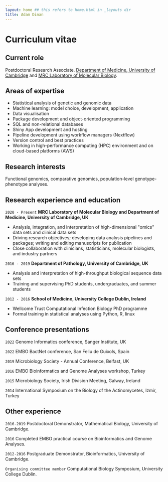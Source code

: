 ```yaml
---
layout: home ## this refers to home.html in _layouts dir
title: Adam Dinan
---
```


# Curriculum vitae

## Current role

Postdoctoral Research Associate.
[Department of Medicine, University of Cambridge](https://www.med.cam.ac.uk/) and [MRC Laboratory of Molecular Biology](https://www2.mrc-lmb.cam.ac.uk/).

## Areas of expertise

- Statistical analysis of genetic and genomic data
- Machine learning: model choice, development, application
- Data visualisation
- Package development and object-oriented programming
- SQL and non-relational databases
- Shiny App development and hosting
- Pipeline development using workflow managers (Nextflow)
- Version control and best practices
- Working in high-performance computing (HPC) environment and on cloud-based platforms (AWS)

## Research interests

Functional genomics, comparative genomics, population-level genotype-phenotype analyses.

## Research experience and education

`2020 - Present`
__MRC Laboratory of Molecular Biology and Department of Medicine, University of Cambridge, UK__
- Analysis, integration, and interpretation of high-dimensional "omics" data sets and clinical data sets
- Driving research objectives; developing data analysis pipelines and packages; writing and editing manuscripts for publication
- Close collaboration with clinicians, statisticians, molecular biologists, and industry partners

`2016 - 2019`
__Department of Pathology, University of Cambridge, UK__
- Analysis and interpretation of high-throughput biological sequence data sets
- Training and supervising PhD students, undergraduates, and summer students

`2012 - 2016`
__School of Medicine, University College Dublin, Ireland__
- Wellcome Trust Computational Infection Biology PhD programme
- Formal training in statistical analyses using Python, R, linux

## Conference presentations

`2022`
Genome Informatics conference, Sanger Institute, UK

`2022`
EMBO BactNet conference, San Feliu de Guixols, Spain

`2019`
Microbiology Society - Annual Conference, Belfast, UK

`2016`
EMBO Bioinformatics and Genome Analyses workshop, Turkey

`2015`
Microbiology Society, Irish Division Meeting, Galway, Ireland

`2014`
International Symposium on the Biology of the Actinomycetes, Izmir, Turkey


## Other experience

`2016-2019`
Postdoctoral Demonstrator, Mathematical Biology, University of Cambridge.

`2016`
Completed EMBO practical course on Bioinformatics and Genome Analyses.

`2012-2016`
Postgraduate Demonstrator, Bioinformatics, University of Cambridge.

`Organising committee member`
Computational Biology Symposium, University College Dublin.
